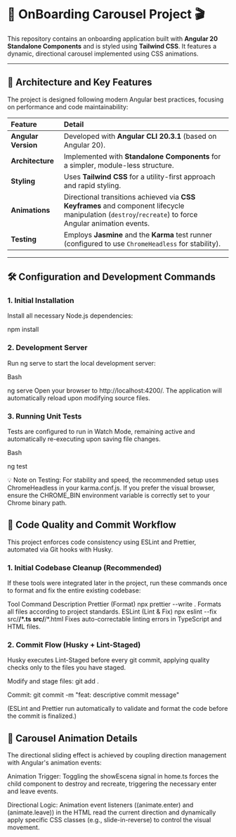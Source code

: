 # 🚀 OnBoarding Carousel Project 🎬

This repository contains an onboarding application built with **Angular 20 Standalone Components** and is styled using **Tailwind CSS**. It features a dynamic, directional carousel implemented using CSS animations.

---

## 🌟 Architecture and Key Features

The project is designed following modern Angular best practices, focusing on performance and code maintainability:

| Feature             | Detail                                                                                                                                                |
| :------------------ | :---------------------------------------------------------------------------------------------------------------------------------------------------- |
| **Angular Version** | Developed with **Angular CLI 20.3.1** (based on Angular 20).                                                                                          |
| **Architecture**    | Implemented with **Standalone Components** for a simpler, module-less structure.                                                                      |
| **Styling**         | Uses **Tailwind CSS** for a utility-first approach and rapid styling.                                                                                 |
| **Animations**      | Directional transitions achieved via **CSS Keyframes** and component lifecycle manipulation (`destroy`/`recreate`) to force Angular animation events. |
| **Testing**         | Employs **Jasmine** and the **Karma** test runner (configured to use `ChromeHeadless` for stability).                                                 |

---

## 🛠️ Configuration and Development Commands

### 1. Initial Installation

Install all necessary Node.js dependencies:

npm install

### 2. Development Server

Run ng serve to start the local development server:

Bash

ng serve
Open your browser to http://localhost:4200/. The application will automatically reload upon modifying source files.

### 3. Running Unit Tests

Tests are configured to run in Watch Mode, remaining active and automatically re-executing upon saving file changes.

Bash

ng test

💡 Note on Testing: For stability and speed, the recommended setup uses ChromeHeadless in your karma.conf.js. If you prefer the visual browser, ensure the CHROME_BIN environment variable is correctly set to your Chrome binary path.

## 🧹 Code Quality and Commit Workflow

This project enforces code consistency using ESLint and Prettier, automated via Git hooks with Husky.

### 1. Initial Codebase Cleanup (Recommended)

If these tools were integrated later in the project, run these commands once to format and fix the entire existing codebase:

Tool Command Description
Prettier (Format) npx prettier --write . Formats all files according to project standards.
ESLint (Lint & Fix) npx eslint --fix src/**/\*.ts src/**/\*.html Fixes auto-correctable linting errors in TypeScript and HTML files.

### 2. Commit Flow (Husky + Lint-Staged)

Husky executes Lint-Staged before every git commit, applying quality checks only to the files you have staged.

Modify and stage files: git add .

Commit: git commit -m "feat: descriptive commit message"

(ESLint and Prettier run automatically to validate and format the code before the commit is finalized.)

## 🎨 Carousel Animation Details

The directional sliding effect is achieved by coupling direction management with Angular's animation events:

Animation Trigger: Toggling the showEscena signal in home.ts forces the child component to destroy and recreate, triggering the necessary enter and leave events.

Directional Logic: Animation event listeners ((animate.enter) and (animate.leave)) in the HTML read the current direction and dynamically apply specific CSS classes (e.g., slide-in-reverse) to control the visual movement.
